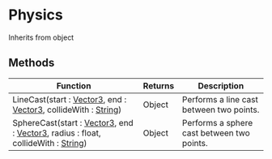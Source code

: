 # Physics
Inherits from object
## Methods
|Function|Returns|Description|
|---|---|---|
|LineCast(start : [Vector3](../objects/Vector3.md), end : [Vector3](../objects/Vector3.md), collideWith : [String](../static/String.md))|Object|Performs a line cast between two points.|
|SphereCast(start : [Vector3](../objects/Vector3.md), end : [Vector3](../objects/Vector3.md), radius : float, collideWith : [String](../static/String.md))|Object|Performs a sphere cast between two points.|
